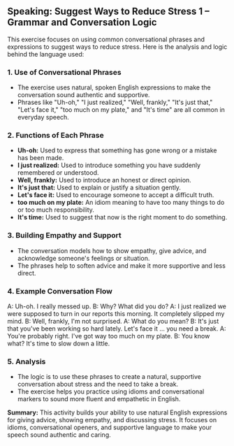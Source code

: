 ## Speaking: Suggest Ways to Reduce Stress 1 – Grammar and Conversation Logic

This exercise focuses on using common conversational phrases and expressions to suggest ways to reduce stress. Here is the analysis and logic behind the language used:

### 1. Use of Conversational Phrases
- The exercise uses natural, spoken English expressions to make the conversation sound authentic and supportive.
- Phrases like "Uh-oh," "I just realized," "Well, frankly," "It's just that," "Let's face it," "too much on my plate," and "It's time" are all common in everyday speech.

### 2. Functions of Each Phrase
- **Uh-oh:** Used to express that something has gone wrong or a mistake has been made.
- **I just realized:** Used to introduce something you have suddenly remembered or understood.
- **Well, frankly:** Used to introduce an honest or direct opinion.
- **It's just that:** Used to explain or justify a situation gently.
- **Let's face it:** Used to encourage someone to accept a difficult truth.
- **too much on my plate:** An idiom meaning to have too many things to do or too much responsibility.
- **It's time:** Used to suggest that now is the right moment to do something.

### 3. Building Empathy and Support
- The conversation models how to show empathy, give advice, and acknowledge someone's feelings or situation.
- The phrases help to soften advice and make it more supportive and less direct.

### 4. Example Conversation Flow
A: Uh-oh. I really messed up.
B: Why? What did you do?
A: I just realized we were supposed to turn in our reports this morning. It completely slipped my mind.
B: Well, frankly, I'm not surprised.
A: What do you mean?
B: It's just that you've been working so hard lately. Let's face it ... you need a break.
A: You're probably right. I've got way too much on my plate.
B: You know what? It's time to slow down a little.

### 5. Analysis
- The logic is to use these phrases to create a natural, supportive conversation about stress and the need to take a break.
- The exercise helps you practice using idioms and conversational markers to sound more fluent and empathetic in English.

**Summary:**
This activity builds your ability to use natural English expressions for giving advice, showing empathy, and discussing stress. It focuses on idioms, conversational openers, and supportive language to make your speech sound authentic and caring.
